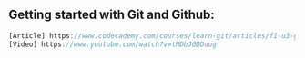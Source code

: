 ## Getting started with Git and Github:
```script.js
[Article] https://www.codecademy.com/courses/learn-git/articles/f1-u3-git-setup
[Video] https://www.youtube.com/watch?v=tMDbJ0DDuug
```